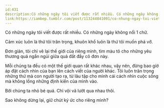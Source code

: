 ```yaml
---
id:431
description:Có những ngày tôi viết được rất nhiều. Có những ngày không nổi 1 chữ.
link:https://iambep.tumblr.com/post/113244841091/co-nhung-ngay-toi-viet-uoc-rat-nhieu-co-nhung
---
```


Có những ngày tôi viết được rất nhiều. Có những ngày không nổi 1 chữ.

Cảm xúc luôn là thứ tôi trân trọng, khuôn khổ luôn là thứ tôi muốn phá vỡ.

Đơn giản, tôi chỉ vẽ lại thế giới của riêng mình, tìm màu tô cho những yêu
thương quá ngắn ngủi giữa quả đất đầy cô đơn này.

Mỗi chúng ta đều có một thế giới quan rất khác nhau, vậy nên, đừng bao giờ
áp đặt cách nhìn của bạn lên cách viết của người khác. Tôi luôn trân trọng
những thứ mà con người tạo ra, từ lâu tập cho mình cái cách nhìn cuộc sống
mà không lồng những định kiến của mình vào.

Bởi chúng ta nhỏ bé quá. Chỉ vội vã lướt qua nhau thôi.

Sao không dừng lại, giữ chút ký ức cho riêng mình?